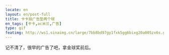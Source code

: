 ```yaml
---
locate: en
layout: en/post-full
title: 卡卡拍广告垫两个球
en_tags: [卡卡,ac米兰,广告]
type: gif
featimg: http://ws1.sinaimg.cn/large/7bb8bd97gy1fxk5gg6bixg20a005zx6s.gif
---
```


记不清了，很早的广告了吧，拿金球奖前后。